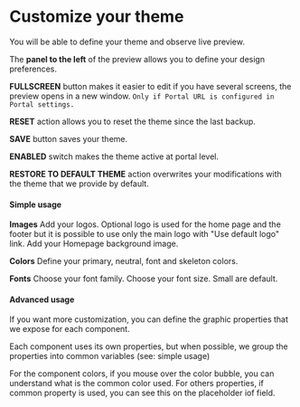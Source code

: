 # Customize your theme

You will be able to define your theme and observe live preview.

The **panel to the left** of the preview allows you to define your design preferences.

**FULLSCREEN** button makes it easier to edit if you have several screens, the preview opens in a new window.
`Only if Portal URL is configured in Portal settings.`

**RESET** action allows you to reset the theme since the last backup.

**SAVE** button saves your theme.

**ENABLED** switch makes the theme active at portal level.

**RESTORE TO DEFAULT THEME** action overwrites your modifications with the theme that we provide by default.

#### Simple usage

**Images** Add your logos. Optional logo is used for the home page and the footer but it is possible to use only the main logo with
"Use default logo" link.
Add your Homepage background image.

**Colors** Define your primary, neutral, font and skeleton colors.

**Fonts** Choose your font family. Choose your font size. Small are default.

#### Advanced usage

If you want more customization, you can define the graphic properties that we expose for each component.

Each component uses its own properties, but when possible, we group the properties into common variables (see: simple usage)

For the component colors, if you mouse over the color bubble, you can understand what is the common color used.
For others properties, if common property is used, you can see this on the placeholder iof field.
